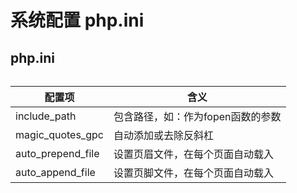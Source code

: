 # 系统配置 php.ini

## php.ini

###### 
|配置项                 |含义                                   |
|-----------------------|---------------------------------------|
|include_path           |包含路径，如：作为fopen函数的参数      |
|magic_quotes_gpc       |自动添加或去除反斜杠                   |
|auto_prepend_file      |设置页眉文件，在每个页面自动载入       |
|auto_append_file       |设置页脚文件，在每个页面自动载入       |


